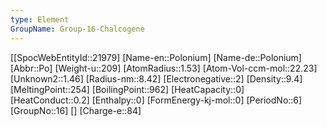 ```yaml
---
type: Element
GroupName: Group-16-Chalcogene
---
```

[[SpocWebEntityId::21979]
[Name-en::Polonium]
[Name-de::Polonium]
[Abbr::Po]
[Weight-u::209]
[AtomRadius::1.53]
[Atom-Vol-ccm-mol::22.23]
[Unknown2::1.46]
[Radius-nm::8.42]
[Electronegative::2]
[Density::9.4]
[MeltingPoint::254]
[BoilingPoint::962]
[HeatCapacity::0]
[HeatConduct::0.2]
[Enthalpy::0]
[FormEnergy-kj-mol::0]
[PeriodNo::6]
[GroupNo::16]
[]
[Charge-e::84]

